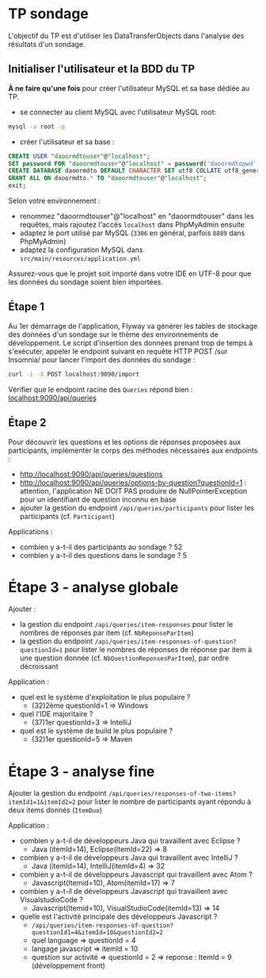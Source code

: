 # TP sondage

L'objectif du TP est d'utiliser les DataTransferObjects dans l'analyse des résultats d'un sondage.


## Initialiser l'utilisateur et la BDD du TP

**À ne faire qu'une fois** pour créer l'utilisateur MySQL et sa base dédiée au TP.

* se connecter au client MySQL avec l'utilisateur MySQL root:

```bash
mysql -u root -p
```

* créer l'utilisateur et sa base :

```sql
CREATE USER "daoormdtouser"@"localhost";
SET password FOR "daoormdtouser"@"localhost" = password('daoormdtopwd');
CREATE DATABASE daoormdto DEFAULT CHARACTER SET utf8 COLLATE utf8_general_ci;
GRANT ALL ON daoormdto.* TO "daoormdtouser"@"localhost";
exit;
```

Selon votre environnement :

* renommez "daoormdtouser"@"localhost" en "daoormdtouser" dans les requêtes, mais rajoutez l'accès `localhost` dans PhpMyAdmin ensuite
* adaptez le port utilisé par MySQL (`3306` en général, parfois `8889` dans PhpMyAdmin)
* adaptez la configuration MySQL dans `src/main/resources/application.yml`

Assurez-vous que le projet soit importé dans votre IDE en UTF-8 pour que les données du sondage soient bien importées.

## Étape 1

Au 1er démarrage de l'application, Flyway va générer les tables de stockage des données d'un sondage sur le thème des environnements de développement. Le script d'insertion des données prenant trop de temps à s'exécuter, appeler le endpoint suivant en requête HTTP POST /sur Insomnia/ pour lancer l'import des données du sondage :

```sh
curl -i -X POST localhost:9090/import
```

Vérifier que le endpoint racine des `Queries` répond bien : [localhost:9090/api/queries](http://localhost:9090/api/queries)

## Étape 2

Pour découvrir les questions et les options de réponses proposées aux participants, implémenter le corps des méthodes nécessaires aux endpoints :
* [http://localhost:9090/api/queries/questions](http://localhost:9090/api/queries/questions)
* [http://localhost:9090/api/queries/options-by-question?questionId=1](http://localhost:9090/api/queries/options-by-question?questionId=1) : attention, l'application NE DOIT PAS produire de NullPointerException pour un identifiant de question inconnu en base
* ajouter la gestion du endpoint `/api/queries/participants` pour lister les participants (cf. `Participant`)

Applications :
* combien y a-t-il des participants au sondage ?
52
* combien y a-t-il des questions dans le sondage ?
5

# Étape 3 - analyse globale

Ajouter :

* la gestion du endpoint `/api/queries/item-responses` pour lister le nombres de réponses par item (cf. `NbReponseParItem`)
* la gestion du endpoint `/api/queries/item-responses-of-question?questionId=1` pour lister le nombres de réponses de réponse par item à une question donnée (cf. `NbQuestionReponsesParItem`), par ordre décroissant

Application :
* quel est le système d'exploitation le plus populaire ?
    * (32)2ème 	questionId=1 	=>	Windows
* quel l'IDE majoritaire ?
    * (37)1er		questionId=3	=>	IntelliJ
* quel est le système de build le plus populaire ?
    * (32)1er		questionId=5	=>	Maven

# Étape 3 - analyse fine

Ajouter la gestion du endpoint `/api/queries/responses-of-two-items?itemId1=1&itemId2=2` pour lister le nombre de participants ayant répondu à deux items donnés (`ItemDuo`)
 
Application :
* combien y a-t-il de développeurs Java qui travaillent avec Eclipse ? 
    * Java (itemId=14), Eclipse(ItemId=22) => 8
* combien y a-t-il de développeurs Java qui travaillent avec IntelliJ ?
    * Java (itemId=14), IntelliJ(itemId=4) => 32
* combien y a-t-il de développeurs Javascript qui travaillent avec Atom ? 
    * Javascript(Itemid=10), Atom(itemId=17) => 7
* combien y a-t-il de développeurs Javascript qui travaillent avec VisualstudioCode ? 
    * Javascript(Itemid=10), VisualStudioCode(itemId=13) => 14
* quelle est l'activité principale des développeurs Javascript ?  
    * `/api/queries/item-responses-of-question?questionId1=4&itemId=10&questionId2=2`
    * quel language => questionId = 4               
    * langage javascript => itemId = 10
    * question sur activité => questionId = 2 => reponse : ItemId = 9 (développement front)